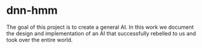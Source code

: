 # dnn-hmm
The goal of this project is to create a general AI. In this work we document the design and implementation of an AI that successfully rebelled to us and took over the entire world.
